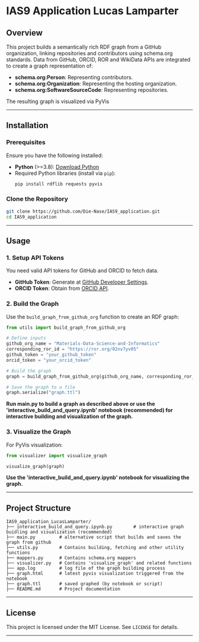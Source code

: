 # **IAS9 Application Lucas Lamparter**

## **Overview**
This project builds a semantically rich RDF graph from a GitHub organization, linking repositories and contributors using schema.org standards. Data from GitHub, ORCID, ROR and WikiData APIs are integrated to create a graph representation of:

- **schema.org:Person**: Representing contributors.
- **schema.org:Organization**: Representing the hosting organization.
- **schema.org:SoftwareSourceCode**: Representing repositories.

The resulting graph is visualized via PyVis

---

## **Installation**

### **Prerequisites**
Ensure you have the following installed:

- **Python** (>=3.8): [Download Python](https://www.python.org/downloads/)
- Required Python libraries (install via `pip`):
  ```bash
  pip install rdflib requests pyvis
  ```

### **Clone the Repository**
```bash
git clone https://github.com/Die-Nase/IAS9_application.git
cd IAS9_application
```

---

## **Usage**

### **1. Setup API Tokens**
You need valid API tokens for GitHub and ORCID to fetch data.

- **GitHub Token**: Generate at [GitHub Developer Settings](https://github.com/settings/tokens).
- **ORCID Token**: Obtain from [ORCID API](https://orcid.org/).


### **2. Build the Graph**
Use the `build_graph_from_github_org` function to create an RDF graph:

```python
from utils import build_graph_from_github_org

# Define inputs
github_org_name = "Materials-Data-Science-and-Informatics"
corresponding_ror_id = "https://ror.org/02nv7yv05"
github_token = "your_github_token"
orcid_token = "your_orcid_token"

# Build the graph
graph = build_graph_from_github_org(github_org_name, corresponding_ror_id, github_token, orcid_token)

# Save the graph to a file
graph.serialize("graph.ttl")
```

**Run main.py to build a graph as described above or use the 'interactive_build_and_query.ipynb' notebook (recommended) for interactive building and visualization of the graph.**

### **3. Visualize the Graph**
For PyVis visualization:

```python
from visualizer import visualize_graph

visualize_graph(graph)
```
**Use the 'interactive_build_and_query.ipynb' notebook for visualizing the graph.**

---

## **Project Structure**
```
IAS9_application_LucasLamparter/
├── interactive_build_and_query.ipynb.py        # interactive graph buidling and visualization (recommended)
├── main.py         # alternative script that builds and saves the graph from github
├── utils.py        # Contains building, fetching and other utility functions
├── mappers.py      # Contains schema.org mappers
├── visualizer.py   # Contains 'visualize_graph' and related functions
├── app.log         # log file of the graph building process
├── graph.html      # latest pyvis visualization triggered from the notebook
├── graph.ttl       # saved graphed (by notebook or script)
├── README.md       # Project documentation
```

---


## **License**
This project is licensed under the MIT License. See `LICENSE` for details.

---

